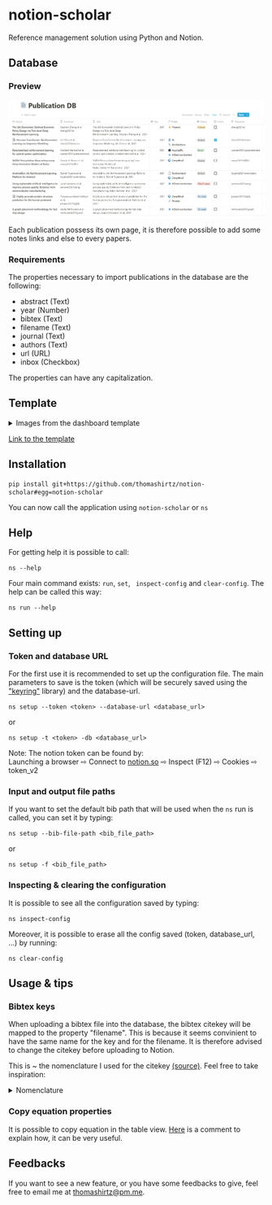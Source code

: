 # notion-scholar

Reference management solution using Python and Notion. 

## Database 

### Preview

![publication-database](images/notion-scholar-0-database.png)

Each publication possess its own page, it is therefore possible to add some notes links and else to every papers.
### Requirements

The properties necessary to import publications in the database are the following:
* abstract (Text)
* year (Number)
* bibtex (Text)
* filename (Text)
* journal (Text)
* authors (Text)
* url (URL)
* inbox (Checkbox)  

The properties can have any capitalization.

## Template 

<details><summary>Images from the dashboard template</summary>
  
### Preview
![inbox](images/notion-scholar-1-inbox.png)
![fields](images/notion-scholar-2-fields.png)
![by-status](images/notion-scholar-3-by-status.png)
![by-field](images/notion-scholar-4-by-field.png)  
![by-filename](images/notion-scholar-5-by-filename.png)  
### Field page  
![field-page](images/notion-scholar-6-field-page.png)

</details>

[Link to the template](https://thomashirtz.notion.site/notion-scholar-a212906553b34a03bcb81c89837cedf6)


## Installation

```
pip install git+https://github.com/thomashirtz/notion-scholar#egg=notion-scholar
```
You can now call the application using `notion-scholar` or `ns`

## Help

For getting help it is possible to call:
```
ns --help
```

Four main command exists: `run`, `set`, ` inspect-config` and `clear-config`. The help can be called this way:
```
ns run --help
```

## Setting up 

### Token and database URL
For the first use it is recommended to set up the configuration file. The main parameters to save is the token (which will be securely saved using the ["keyring"](https://pypi.org/project/keyring/) library) and the database-url.
```
ns setup --token <token> --database-url <database_url>
```
or
```
ns setup -t <token> -db <database_url>
```
Note: The notion token can be found by:   
Launching a browser ⇨ Connect to [notion.so](https://www.notion.so/) ⇨ Inspect (F12) ⇨ Cookies ⇨ token_v2


### Input and output file paths
If you want to set the default bib path that will be used when the `ns` run is called, you can set it by typing:
```
ns setup --bib-file-path <bib_file_path>
```
or
```
ns setup -f <bib_file_path>
```

### Inspecting & clearing the configuration

It is possible to see all the configuration saved by typing:
```
ns inspect-config
```
Moreover, it is possible to erase all the config saved (token, database_url, ...) by running:
```
ns clear-config
```

## Usage & tips

### Bibtex keys

When uploading a bibtex file into the database, the bibtex citekey will be mapped to the property "filename". This is because it seems convinient to have the same name for the key and for the filename. It is therefore advised to change the citekey before uploading to Notion.

This is ~ the nomenclature I used for the citekey [(source)](https://academia.stackexchange.com/a/139742). Feel free to take inspiration:

<details><summary>Nomenclature</summary>

`aaaayyyyxxxx.pdf`

**Where:**  
- `aaaa`: Name of the first author (variable length)
- `yyyy`: Year of publication (fixed length)
- `xxxx`: First word of title, minus articles and other small words (variable length)

**For example:**  
Attention Is All You Need, Ashish Vaswani et al., 2017

**Would give:**  
`vaswani2017attention.pdf`

If two paper publish the same year, with the same beginning of the word, I add a `1` and `2` depending on which one was first release.

For example:  
- Soft Actor-Critic Algorithms and Applications, Tuomas Haarnoja et al., 2018
  `haarnoja2018soft1.pdf`
- Soft Actor-Critic: Off-Policy Maximum Entropy Deep Reinforcement Learning with a Stochastic Actor, Tuomas Haarnoja et al., 2018
  `haarnoja2018soft2.pdf`

</details>
    
### Copy equation properties

It is possible to copy equation in the table view. [Here](https://www.reddit.com/r/Notion/comments/erdtad/comment/ff4zefs/?utm_source=share&utm_medium=web2x&context=3) is a comment to explain how, it can be very useful.

## Feedbacks

If you want to see a new feature, or you have some feedbacks to give, feel free to email me at [thomashirtz@pm.me](mailto:thomashirtz@pm.me).
